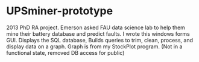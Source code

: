 # UPSminer-prototype
2013 PhD RA project. Emerson asked FAU data science lab to help them mine their battery database and predict faults. I wrote this windows forms GUI. Displays the SQL database, Builds queries to trim, clean, process, and display data on a graph. Graph is from my StockPlot program. (Not in a functional state, removed DB access for public)
